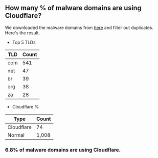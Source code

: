 ## How many % of malware domains are using Cloudflare?


We downloaded the malware domains from [here](https://urlhaus.abuse.ch) and filter out duplicates.
Here's the result.


[//]: # (start replacement)


- Top 5 TLDs

| TLD | Count |
| --- | --- |
| com | 541 |
| net | 47 |
| br | 39 |
| org | 38 |
| za | 28 |


- Cloudflare %

| Type | Count |
| --- | --- |
| Cloudflare | 74 |
| Normal | 1,008 |


### 6.8% of malware domains are using Cloudflare.